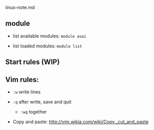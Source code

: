 linux-note.md

## module

+ list available modules: `module avai`

+ list loaded modules: `module list`

## Start rules (WIP)

## Vim rules:

+ `:w` write lines

+ `:q` after write, save and quit
	- `:wq` together
	
+ Copy and paste: http://vim.wikia.com/wiki/Copy,_cut_and_paste